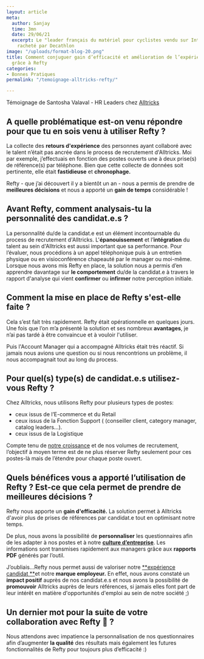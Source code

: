```yaml
---
layout: article
meta:
  author: Sanjay
  time: 3mn
  date: 29/06/21
  excerpt: Le "leader français du matériel pour cyclistes vendu sur Internet" a été
    racheté par Decathlon
image: "/uploads/format-blog-20.png"
title: Comment conjuguer gain d’efficacité et amélioration de l’expérience candidat
  grâce à Refty
categories:
- Bonnes Pratiques
permalink: "/temoignage-alltricks-refty/"

---
```

Témoignage de Santosha Valaval - HR Leaders chez [Alltricks](https://www.alltricks.fr/)

## A quelle problématique est-on venu répondre pour que tu en sois venu à utiliser Refty ?

La collecte des **retours d'expérience** des personnes ayant collaboré avec le talent n’était pas ancrée dans le process de recrutement d'Alltricks. Moi par exemple, j’effectuais en fonction des postes ouverts une à deux prise(s) de référence(s) par téléphone. Bien que cette collecte de données soit pertinente, elle était **fastidieuse** et **chronophage.**

Refty - que j’ai découvert il y a bientôt un an - nous a  permis de prendre de **meilleures décisions** et nous a apporté un **gain de temps** considérable !

## Avant Refty, comment analysais-tu la personnalité des candidat.e.s ?

La personnalité du/de la candidat.e est un élément incontournable du process de recrutement d'Alltricks.  L'**épanouissement** et l’**intégration** du talent au sein d'Alltricks est aussi important que sa performance. Pour l’évaluer, nous procédions à un appel téléphonique puis à un entretien physique ou en visioconférence chapeauté par le manager ou moi-même. Lorsque nous avons mis Refty en place, la solution nous a permis d’en apprendre davantage sur **le comportement** du/de la candidat.e à travers le rapport d'analyse qui vient **confirmer** ou **infirmer** notre perception initiale.

## Comment la mise en place de Refty s'est-elle faite ?

Cela s’est fait très rapidement. Refty était opérationnelle en quelques jours. Une fois que l’on m’a présenté la solution et ses nombreux **avantages**, je n’ai pas tardé à être convaincue et à vouloir l'utiliser.

Puis l'Account Manager qui a accompagné Alltricks était très réactif. Si jamais nous avions une question ou si nous rencontrions un problème, il nous accompagnait tout au long du process.

## Pour quel(s) type(s) de candidat.e.s utilisez-vous Refty ?

Chez Alltricks, nous utilisons Refty pour plusieurs types de postes:

* ceux issus de l’E-commerce et du Retail
* ceux issus de la Fonction Support ( (conseiller client, category manager, catalog leaders…).
* ceux issus de la Logistique

Compte tenu de [notre croissance](https://www.usinenouvelle.com/article/made-in-france-le-site-de-e-commerce-de-velos-alltricks-dope-sa-logistique-a-chateaudun.N1105429) et de nos volumes de recrutement, l’objectif à moyen terme est de ne plus réserver Refty seulement pour ces postes-là mais de l’étendre pour chaque poste ouvert.

## Quels bénéfices vous a apporté l’utilisation de Refty ? Est-ce que cela permet de prendre de meilleures décisions ?

Refty nous apporte un **gain d'efficacité.** La solution permet à Alltricks d'avoir plus de prises de références par candidat.e tout en optimisant notre temps.

De plus, nous avons la possibilité de **personnaliser** les questionnaires afin de les adapter à nos postes et à notre [**culture d’entreprise**](https://blog.refty.co/refty-infographic-soft-skills-corporate-culture/). Les informations sont transmises rapidement aux managers grâce aux **rapports PDF** générés par l’outil.

J’oubliais...Refty nous permet aussi de valoriser notre [**expérience candidat **](https://blog.refty.co/qu-est-ce-que-experience-candidat/)et notre **marque employeur.** En effet, nous avons constaté un **impact positif** auprès de nos candidat.e.s et nous avons la possibilité de **promouvoir** Alltricks auprès de leurs références, si jamais elles font part de leur intérêt en matière d'opportunités d'emploi au sein de notre société ;)

## Un dernier mot pour la suite de votre collaboration avec Refty 🙂 ?

Nous attendons avec impatience la personnalisation de nos questionnaires afin d’augmenter **la qualité** des résultats mais également les futures fonctionnalités de Refty pour toujours plus d’efficacité :)